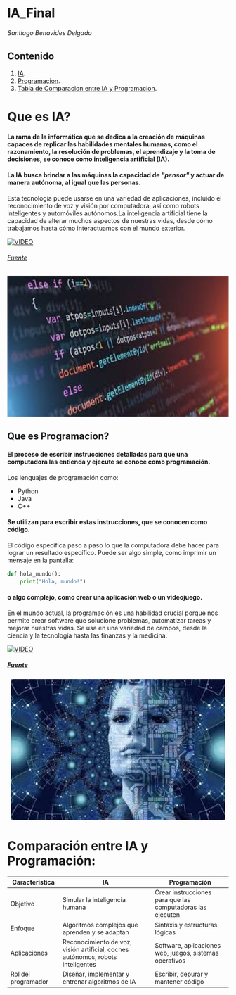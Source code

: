 # IA_Final
###### Santiago Benavides Delgado
## Contenido
1. [IA](#Que-es-IA?).
2. [Programacion](#Que-es-Programacion?).
3. [Tabla de Comparacion entre IA y Programacion](Comparación-entre-IA-y-Programación:).

# Que es IA?

#### La rama de la informática que se dedica a la creación de máquinas capaces de replicar las habilidades mentales humanas, como el razonamiento, la resolución de problemas, el aprendizaje y la toma de decisiones, se conoce como inteligencia artificial (IA).

#### La IA busca brindar a las máquinas la capacidad de *"pensar"* y actuar de manera autónoma, al igual que las personas. 
Esta tecnología puede usarse en una variedad de aplicaciones, incluido el reconocimiento de voz y visión por computadora, así como robots inteligentes y automóviles autónomos.La inteligencia artificial tiene la capacidad de alterar muchos aspectos de nuestras vidas, desde cómo trabajamos hasta cómo interactuamos con el mundo exterior.

[![VIDEO](https://markdown-videos.deta.dev/youtube/_tA5cinv0U8&ab_channel=Derivando)](https://youtu.be/_tA5cinv0U8?si=4H6qsPgH2Hk3gATC)

###### [Fuente](https://planderecuperacion.gob.es/noticias/que-es-inteligencia-artificial-ia-prtr)

<p align="center">
<img src="./Imagenes/Ima.png" height="320">
</p>

## Que es Programacion?
#### El proceso de escribir instrucciones detalladas para que una computadora las entienda y ejecute se conoce como programación. 
Los lenguajes de programación como: 
- Python
- Java
- C++
#### Se utilizan para escribir estas instrucciones, que se conocen como código. 
El código especifica paso a paso lo que la computadora debe hacer para lograr un resultado específico. Puede ser algo simple, como imprimir un mensaje en la pantalla:

```python
def hola_mundo():
    print("Hola, mundo!")
```

#### o algo complejo, como crear una aplicación web o un videojuego.
En el mundo actual, la programación es una habilidad crucial porque nos permite crear software que solucione problemas, automatizar tareas y mejorar nuestras vidas. Se usa en una variedad de campos, desde la ciencia y la tecnología hasta las finanzas y la medicina.

[![VIDEO](https://markdown-videos.deta.dev/youtube/6svvtOjLA-A?si=5aAKYMG_eYG-0Jv4)](https://youtu.be/6svvtOjLA-A?si=5aAKYMG_eYG-0Jv4)

##### [Fuente](https://fi.ort.edu.uy/blog/que-es-programar-y-para-que-sirve)

<p align="center">
<img src="./Imagenes/IA.png" height="320">
</p>

# Comparación entre IA y Programación:

|Característica	|IA|	Programación|
|---|---|---|
|Objetivo|	Simular la inteligencia humana	|Crear instrucciones para que las computadoras las ejecuten|
|Enfoque	|Algoritmos complejos que aprenden y se adaptan	|Sintaxis y estructuras lógicas
|Aplicaciones	|Reconocimiento de voz, visión artificial, coches autónomos, robots inteligentes	|Software, aplicaciones web, juegos, sistemas operativos
|Rol del programador	|Diseñar, implementar y entrenar algoritmos de IA	|Escribir, depurar y mantener código

